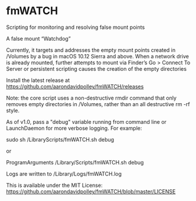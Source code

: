 # fmWATCH

Scripting for monitoring and resolving false mount points

A false mount “Watchdog”

Currently, it targets and addresses the empty mount points created in /Volumes by a bug in macOS 10.12 Sierra and above. When a network drive is already mounted, further attempts to mount via Finder’s Go > Connect To Server or persistent scripting causes the creation of the empty directories

Install the latest release at https://github.com/aarondavidpolley/fmWATCH/releases

Note: the core script uses a non-destructive rmdir command that only removes empty directories in /Volumes, rather than an all destructive rm -rf style.

As of v1.0, pass a "debug" variable running from command line or LaunchDaemon for more verbose logging.  For example:

sudo sh /LibraryScripts/fmWATCH.sh debug

or

<key>ProgramArguments</key>
<array>
 <string>/Library/Scripts/fmWATCH.sh</string>
 <string>debug</string>
</array>

Logs are written to /Library/Logs/fmWATCH.log

This is available under the MIT License: https://github.com/aarondavidpolley/fmWATCH/blob/master/LICENSE
